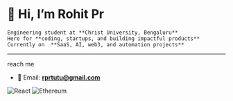 # 👋 Hi, I’m Rohit Pr  

    Engineering student at **Christ University, Bengaluru**  
    Here for **coding, startups, and building impactful products**  
    Currently on  **SaaS, AI, web3, and automation projects**  
---
reach me  
- 📧 Email: **rprtutu@gmail.com**  

![React](https://img.shields.io/badge/React-20232A?style=for-the-badge&logo=react&logoColor=61DAFB)
![Ethereum](https://img.shields.io/badge/Ethereum-3C3C3D?style=for-the-badge&logo=Ethereum&logoColor=white)

